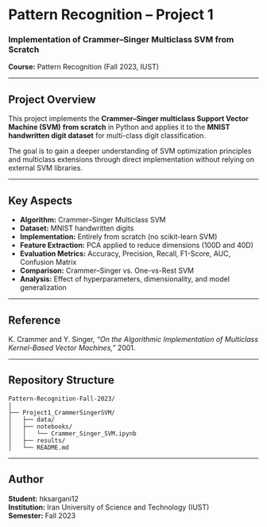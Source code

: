 # Pattern Recognition – Project 1  
### Implementation of Crammer–Singer Multiclass SVM from Scratch  
**Course:** Pattern Recognition (Fall 2023, IUST)  

---

## Project Overview  
This project implements the **Crammer–Singer multiclass Support Vector Machine (SVM)** **from scratch** in Python and applies it to the **MNIST handwritten digit dataset** for multi-class digit classification.

The goal is to gain a deeper understanding of SVM optimization principles and multiclass extensions through direct implementation without relying on external SVM libraries.

---

## Key Aspects
- **Algorithm:** Crammer–Singer Multiclass SVM  
- **Dataset:** MNIST handwritten digits  
- **Implementation:** Entirely from scratch (no scikit-learn SVM)  
- **Feature Extraction:** PCA applied to reduce dimensions (100D and 40D)  
- **Evaluation Metrics:** Accuracy, Precision, Recall, F1-Score, AUC, Confusion Matrix  
- **Comparison:** Crammer–Singer vs. One-vs-Rest SVM  
- **Analysis:** Effect of hyperparameters, dimensionality, and model generalization  

---

## Reference  
K. Crammer and Y. Singer, *“On the Algorithmic Implementation of Multiclass Kernel-Based Vector Machines,”* 2001.  

---

## Repository Structure
```
Pattern-Recognition-Fall-2023/
│
├── Project1_CrammerSingerSVM/
│   ├── data/
│   ├── notebooks/
│   │   └── Crammer_Singer_SVM.ipynb
│   ├── results/
│   └── README.md
```

---

## Author  
**Student:** hksargani12  
**Institution:** Iran University of Science and Technology (IUST)  
**Semester:** Fall 2023  
